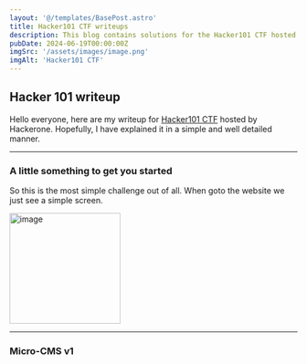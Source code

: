 ```yaml
---
layout: '@/templates/BasePost.astro'
title: Hacker101 CTF writeups
description: This blog contains solutions for the Hacker101 CTF hosted by Hackerone.
pubDate: 2024-06-19T00:00:00Z
imgSrc: '/assets/images/image.png'
imgAlt: 'Hacker101 CTF'
---
```


## Hacker 101 writeup

Hello everyone, here are my writeup for [Hacker101 CTF](https://ctf.hacker101.com/ctf) hosted by Hackerone. Hopefully, I have explained it in a simple and well detailed manner.

--- 

### A little something to get you started

So this is the most simple challenge out of all. When goto the website we just see a simple screen.

<img width="194" alt="image" src="https://github.com/user-attachments/assets/070efa2d-281a-41ee-b043-10a0dd59e06a" />



---

### Micro-CMS v1





